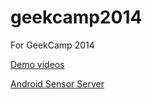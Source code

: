 geekcamp2014
============

For GeekCamp 2014

[Demo videos](https://www.youtube.com/watch?v=AYtps6Gd9b0&list=PL-0UH2MdcDCfnZyLsbi_pZnb6fK4Vb9an)

[Android Sensor Server](https://github.com/billhsu/SensorServer)